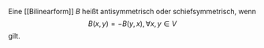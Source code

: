 Eine [[Bilinearform]] $B$ heißt antisymmetrisch oder schiefsymmetrisch, wenn
$$B(x,y) = -B(y,x), \forall x, y \in V$$ gilt.